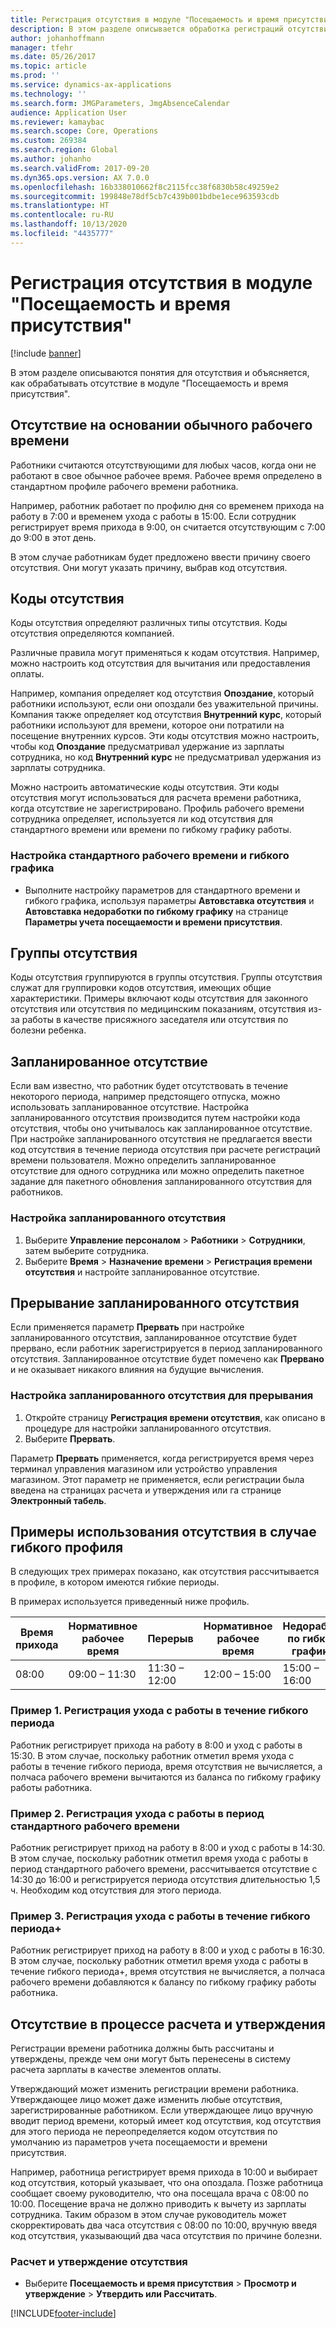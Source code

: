```yaml
---
title: Регистрация отсутствия в модуле "Посещаемость и время присутствия"
description: В этом разделе описывается обработка регистраций отсутствия в модуле "Посещаемость и время присутствия".
author: johanhoffmann
manager: tfehr
ms.date: 05/26/2017
ms.topic: article
ms.prod: ''
ms.service: dynamics-ax-applications
ms.technology: ''
ms.search.form: JMGParameters, JmgAbsenceCalendar
audience: Application User
ms.reviewer: kamaybac
ms.search.scope: Core, Operations
ms.custom: 269384
ms.search.region: Global
ms.author: johanho
ms.search.validFrom: 2017-09-20
ms.dyn365.ops.version: AX 7.0.0
ms.openlocfilehash: 16b338010662f8c2115fcc38f6830b58c49259e2
ms.sourcegitcommit: 199848e78df5cb7c439b001bdbe1ece963593cdb
ms.translationtype: HT
ms.contentlocale: ru-RU
ms.lasthandoff: 10/13/2020
ms.locfileid: "4435777"
---
```

# <a name="absence-registration-in-time-and-attendance"></a>Регистрация отсутствия в модуле "Посещаемость и время присутствия"

[!include [banner](../includes/banner.md)]

В этом разделе описываются понятия для отсутствия и объясняется, как обрабатывать отсутствие в модуле "Посещаемость и время присутствия".

## <a name="absence-that-is-based-on-regular-work-hours"></a>Отсутствие на основании обычного рабочего времени

Работники считаются отсутствующими для любых часов, когда они не работают в свое обычное рабочее время. Рабочее время определено в стандартном профиле рабочего времени работника.

Например, работник работает по профилю дня со временем прихода на работу в 7:00 и временем ухода с работы в 15:00. Если сотрудник регистрирует время прихода в 9:00, он считается отсутствующим с 7:00 до 9:00 в этот день.

В этом случае работникам будет предложено ввести причину своего отсутствия. Они могут указать причину, выбрав код отсутствия.

## <a name="absence-codes"></a>Коды отсутствия

Коды отсутствия определяют различных типы отсутствия. Коды отсутствия определяются компанией.

Различные правила могут применяться к кодам отсутствия. Например, можно настроить код отсутствия для вычитания или предоставления оплаты.

Например, компания определяет код отсутствия **Опоздание**, который работники используют, если они опоздали без уважительной причины. Компания также определяет код отсутствия **Внутренний курс**, который работники используют для времени, которое они потратили на посещение внутренних курсов. Эти коды отсутствия можно настроить, чтобы код **Опоздание** предусматривал удержание из зарплаты сотрудника, но код **Внутренний курс** не предусматривал удержания из зарплаты сотрудника.

Можно настроить автоматические коды отсутствия. Эти коды отсутствия могут использоваться для расчета времени работника, когда отсутствие не зарегистрировано. Профиль рабочего времени сотрудника определяет, используется ли код отсутствия для стандартного времени или времени по гибкому графику работы.

### <a name="set-up-standard-time-and-flex-time"></a>Настройка стандартного рабочего времени и гибкого графика

- Выполните настройку параметров для стандартного времени и гибкого графика, используя параметры **Автовставка отсутствия** и **Автовставка недоработки по гибкому графику** на странице **Параметры учета посещаемости и времени присутствия**.

## <a name="absence-groups"></a>Группы отсутствия

Коды отсутствия группируются в группы отсутствия. Группы отсутствия служат для группировки кодов отсутствия, имеющих общие характеристики. Примеры включают коды отсутствия для законного отсутствия или отсутствия по медицинским показаниям, отсутствия из-за работы в качестве присяжного заседателя или отсутствия по болезни ребенка.

## <a name="planned-absence"></a>Запланированное отсутствие

Если вам известно, что работник будет отсутствовать в течение некоторого периода, например предстоящего отпуска, можно использовать запланированное отсутствие. Настройка запланированного отсутствия производится путем настройки кода отсутствия, чтобы оно учитывалось как запланированное отсутствие. При настройке запланированного отсутствия не предлагается ввести код отсутствия в течение периода отсутствия при расчете регистраций времени пользователя. Можно определить запланированное отсутствие для одного сотрудника или можно определить пакетное задание для пакетного обновления запланированного отсутствия для работников.

### <a name="set-up-planned-absence"></a>Настройка запланированного отсутствия

1. Выберите **Управление персоналом** &gt; **Работники** &gt; **Сотрудники**, затем выберите сотрудника.
2. Выберите **Время** &gt; **Назначение времени** &gt; **Регистрация времени отсутствия** и настройте запланированное отсутствие.

## <a name="interrupted-planned-absence"></a>Прерывание запланированного отсутствия

Если применяется параметр **Прервать** при настройке запланированного отсутствия, запланированное отсутствие будет прервано, если работник зарегистрируется в период запланированного отсутствия. Запланированное отсутствие будет помечено как **Прервано** и не оказывает никакого влияния на будущие вычисления.

### <a name="set-up-a-planned-absence-for-interruption"></a>Настройка запланированного отсутствия для прерывания

1. Откройте страницу **Регистрация времени отсутствия**, как описано в процедуре для настройки запланированного отсутствия.
2. Выберите **Прервать**.

Параметр **Прервать** применяется, когда регистрируется время через терминал управления магазином или устройство управления магазином. Этот параметр не применяется, если регистрации была введена на страницах расчета и утверждения или га странице **Электронный табель**.

## <a name="examples-of-the-use-of-absence-in-a-flex-profile"></a>Примеры использования отсутствия в случае гибкого профиля

В следующих трех примерах показано, как отсутствия рассчитывается в профиле, в котором имеются гибкие периоды.

В примерах используется приведенный ниже профиль.

| Время прихода | Нормативное рабочее время    | Перерыв             | Нормативное рабочее время | Недоработка по гибкому графику-        | Время ухода | Переработка по гибкому графику        |
|----------|------------------|-------------------|---------------|--------------|-----------|--------------|
| 08:00     | 09:00 – 11:30 | 11:30 – 12:00 | 12:00 – 15:00 | 15:00 – 16:00 | 16:00      | 16:00 – 18:00 |

### <a name="example-1-signing-out-during-a-flex--period"></a>Пример 1. Регистрация ухода с работы в течение гибкого периода

Работник регистрирует прихода на работу в 8:00 и уход с работы в 15:30. В этом случае, поскольку работник отметил время ухода с работы в течение гибкого периода, время отсутствия не вычисляется, а полчаса рабочего времени вычитаются из баланса по гибкому графику работы работника.

### <a name="example-2-signing-out-in-during-standard-time-period"></a>Пример 2. Регистрация ухода с работы в период стандартного рабочего времени

Работник регистрирует приход на работу в 8:00 и уход с работы в 14:30. В этом случае, поскольку работник отметил время ухода с работы в период стандартного рабочего времени, рассчитывается отсутствие с 14:30 до 16:00 и регистрируется периода отсутствия длительностью 1,5 ч. Необходим код отсутствия для этого периода.

### <a name="example-3-signing-out-during-a-flex-period"></a>Пример 3. Регистрация ухода с работы в течение гибкого периода+

Работник регистрирует приход на работу в 8:00 и уход с работы в 16:30. В этом случае, поскольку работник отметил время ухода с работы в течение гибкого периода+, время отсутствия не вычисляется, а полчаса рабочего времени добавляются к балансу по гибкому графику работы работника.

## <a name="absence-in-the-calculation-and-approval-process"></a>Отсутствие в процессе расчета и утверждения

Регистрации времени работника должны быть рассчитаны и утверждены, прежде чем они могут быть перенесены в систему расчета зарплаты в качестве элементов оплаты.

Утверждающий может изменить регистрации времени работника. Утверждающее лицо может даже изменить любые отсутствия, зарегистрированные работником. Если утверждающее лицо вручную вводит период времени, который имеет код отсутствия, код отсутствия для этого периода не переопределяется кодом отсутствия по умолчанию из параметров учета посещаемости и времени присутствия.

Например, работница регистрирует время прихода в 10:00 и выбирает код отсутствия, который указывает, что она опоздала. Позже работница сообщает своему руководителю, что она посещала врача с 08:00 по 10:00. Посещение врача не должно приводить к вычету из зарплаты сотрудника. Таким образом в этом случае руководитель может скорректировать два часа отсутствия с 08:00 по 10:00, вручную введя код отсутствия, указывающий два часа отсутствия по причине болезни.

### <a name="calculate-and-approve-absence"></a>Расчет и утверждение отсутствия

- Выберите **Посещаемость и время присутствия** &gt; **Просмотр и утверждение** &gt; **Утвердить или Рассчитать**.


[!INCLUDE[footer-include](../../includes/footer-banner.md)]